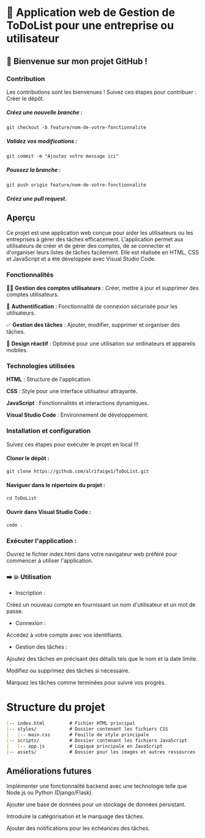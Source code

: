 # 🌟  Application web de Gestion de ToDoList pour une entreprise ou utilisateur

## 🚀 Bienvenue sur mon projet GitHub !

### Contribution
Les contributions sont les bienvenues ! Suivez ces étapes pour contribuer :
Créer le dépôt.

##### Créez une nouvelle branche :
```markdown
git checkout -b feature/nom-de-votre-fonctionnalite
```
##### Validez vos modifications :
```markdown
git commit -m "Ajoutez votre message ici"
```
##### Poussez la branche :
```markdown
git push origin feature/nom-de-votre-fonctionnalite
```
##### Créez une pull request.

## Aperçu
Ce projet est une application web conçue pour aider les utilisateurs ou les entreprises à gérer des tâches efficacement. L'application permet aux utilisateurs de créer et de gérer des comptes, de se connecter et d'organiser leurs listes de tâches facilement. Elle est réalisée en HTML, CSS et JavaScript et a été développée avec Visual Studio Code.

### Fonctionnalités

🧑‍💻 ****Gestion des comptes utilisateurs**** : Créer, mettre à jour et supprimer des comptes utilisateurs.

🔐 ****Authentification**** : Fonctionnalité de connexion sécurisée pour les utilisateurs.

✅ ****Gestion des tâches**** : Ajouter, modifier, supprimer et organiser des tâches.

📱 ****Design réactif**** : Optimisé pour une utilisation sur ordinateurs et appareils mobiles.

### Technologies utilisées

****HTML**** : Structure de l'application.

****CSS**** : Style pour une interface utilisateur attrayante.

****JavaScript**** : Fonctionnalités et interactions dynamiques.

****Visual Studio Code**** : Environnement de développement.

### Installation et configuration
Suivez ces étapes pour exécuter le projet en local !!!

#### Cloner le dépôt :
```markdown
git clone https://github.com/alrifaige1/ToDoList.git
```
#### Naviguer dans le répertoire du projet :
```markdown
cd ToDoList
```
#### Ouvrir dans Visual Studio Code :
```markdown
code .
```

### Exécuter l'application :
Ouvrez le fichier index.html dans votre navigateur web préféré pour commencer à utiliser l'application.

### ➡️ 💥 Utilisation 

- Inscription :

Créez un nouveau compte en fournissant un nom d'utilisateur et un mot de passe.

- Connexion :

Accédez à votre compte avec vos identifiants.

- Gestion des tâches :

Ajoutez des tâches en précisant des détails tels que le nom et la date limite.

Modifiez ou supprimez des tâches si nécessaire.

Marquez les tâches comme terminées pour suivre vos progrès.

# Structure du projet
```markdown
|-- index.html         # Fichier HTML principal
|-- styles/            # Dossier contenant les fichiers CSS
|   |-- main.css       # Feuille de style principale
|-- scripts/           # Dossier contenant les fichiers JavaScript
|   |-- app.js         # Logique principale en JavaScript
|-- assets/            # Dossier pour les images et autres ressources
 ```

## Améliorations futures

Implémenter une fonctionnalité backend avec une technologie telle que Node.js ou Python (Django/Flask).

Ajouter une base de données pour un stockage de données persistant.

Introduire la catégorisation et le marquage des tâches.

Ajouter des notifications pour les échéances des tâches.




